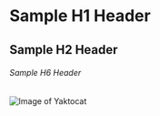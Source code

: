 # Sample H1 Header
## Sample H2 Header
###### Sample H6 Header

![Image of Yaktocat](https://octodex.github.com/images/yaktocat.png)
